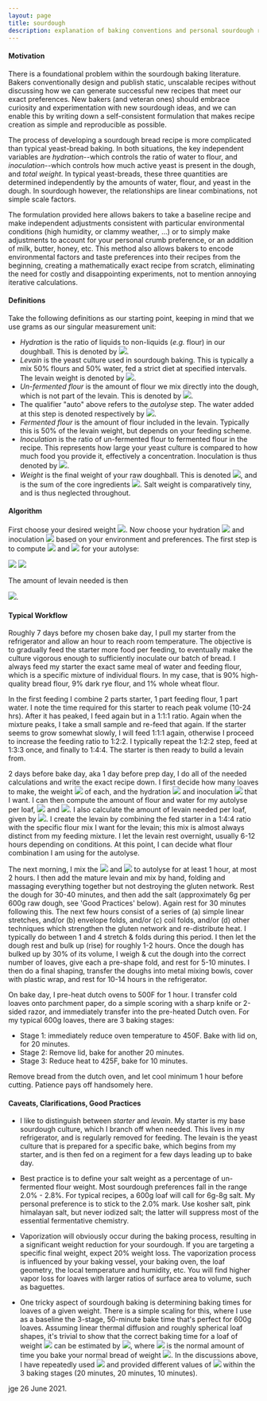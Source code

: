 ```yaml
---
layout: page
title: sourdough
description: explanation of baking conventions and personal sourdough recipes
---
```


#### Motivation
There is a foundational problem within the sourdough baking literature.  Bakers conventionally design and publish static, unscalable recipes without discussing how we can generate successful new recipes that meet our exact preferences. New bakers (and veteran ones) should embrace curiosity and experimentation with new sourdough ideas, and we can enable this by writing down a self-consistent formulation that makes recipe creation as simple and reproducible as possible.

The process of developing a sourdough bread recipe is more complicated than typical yeast-bread baking. In both situations, the key independent variables are *hydration*--which controls the ratio of water to flour, and *inoculation*--which controls how much active yeast is present in the dough, and *total weight*. In typical yeast-breads, these three quantities are determined independently by the amounts of water, flour, and yeast in the dough. In sourdough however, the relationships are linear combinations, not simple scale factors. 

The formulation provided here allows bakers to take a baseline recipe and make independent adjustments consistent with particular environmental conditions (high humidity, or clammy weather, ...) or to simply make adjustments to account for your personal crumb preference, or an addition of milk, butter, honey, etc. This method also allows bakers to encode environmental factors and taste preferences into their recipes from the beginning, creating a mathematically exact recipe from scratch, eliminating the need for costly and disappointing experiments, not to mention annoying iterative calculations. 



#### Definitions

Take the following definitions as our starting point, keeping in mind that we use grams as our singular measurement unit: 

- *Hydration* is the ratio of liquids to non-liquids (*e.g.* flour) in our doughball. This is denoted by <img src="https://render.githubusercontent.com/render/math?math=H">.
- *Levain* is the yeast culture used in sourdough baking. This is typically a mix 50% flours and 50% water, fed a strict diet at specified intervals. The levain weight is denoted by <img src="https://render.githubusercontent.com/render/math?math=L">.
- *Un-fermented flour* is the amount of flour we mix directly into the dough, which is not part of the levain. This is denoted by <img src="https://render.githubusercontent.com/render/math?math=f_{auto}">. 
- The qualifier "auto" above refers to the *autolyse* step. The water added at this step is denoted respectively by <img src="https://render.githubusercontent.com/render/math?math=h_{auto}">.
- *Fermented flour* is the amount of flour included in the levain. Typically this is 50% of the levain weight, but depends on your feeding scheme.
- *Inoculation* is the ratio of un-fermented flour to fermented flour in the recipe. This represents how large your yeast culture is compared to how much food you provide it, effectively a concentration. Inoculation is thus denoted by <img src="https://render.githubusercontent.com/render/math?math=C">.
 - *Weight* is the final weight of your raw doughball. This is denoted <img src="https://render.githubusercontent.com/render/math?math=W">, and is the sum of the core ingredients <img src="https://render.githubusercontent.com/render/math?math=W=f_{auto}%2Bh_{auto}%2BL">. Salt weight is comparatively tiny, and is thus neglected throughout.

#### Algorithm

First choose your desired weight <img src="https://render.githubusercontent.com/render/math?math=W">. Now choose your hydration <img src="https://render.githubusercontent.com/render/math?math=H"> and inoculation <img src="https://render.githubusercontent.com/render/math?math=C"> based on your environment and preferences. The first step is to compute <img src="https://render.githubusercontent.com/render/math?math=f_{auto}"> and <img src="https://render.githubusercontent.com/render/math?math=h_{auto}"> for your autolyse:

<img src="https://render.githubusercontent.com/render/math?math=f_{auto}=W/(1%2BH)(1%2BC)">

<img src="https://render.githubusercontent.com/render/math?math=h_{auto}=f_{auto}[H(1%2BC)-C]">

The amount of levain needed is then

<img src="https://render.githubusercontent.com/render/math?math=L=2C f_{auto}">.



#### Typical Workflow

Roughly 7 days before my chosen bake day, I pull my starter from the refrigerator and allow an hour to reach room temperature. The objective is to gradually feed the starter more food per feeding, to eventually make the culture vigorous enough to sufficiently inoculate our batch of bread. I always feed my starter the exact same meal of water and feeding flour, which is a specific mixture of individual flours. In my case, that is 90% high-quality bread flour, 9% dark rye flour, and 1% whole wheat flour.  

In the first feeding I combine 2 parts starter, 1 part feeding flour, 1 part water. I note the time required for this starter to reach peak volume (10-24 hrs). After it has peaked, I feed again but in a 1:1:1 ratio. Again when the mixture peaks, I take a small sample and re-feed that again. If the starter seems to grow somewhat slowly, I will feed 1:1:1 again, otherwise I proceed to increase the feeding ratio to 1:2:2. I typically repeat the 1:2:2 step, feed at 1:3:3 once, and finally to 1:4:4. The starter is then ready to build a levain from. 

2 days before bake day, aka 1 day before prep day, I do all of the needed calculations and write the exact recipe down. I first decide how many loaves to make, the weight <img src="https://render.githubusercontent.com/render/math?math=W"> of each, and the hydration <img src="https://render.githubusercontent.com/render/math?math=H"> and inoculation <img src="https://render.githubusercontent.com/render/math?math=C"> that I want. I can then compute the amount of flour and water for my autolyse per loaf, <img src="https://render.githubusercontent.com/render/math?math=f_{auto}"> and <img src="https://render.githubusercontent.com/render/math?math=h_{auto}">. I also calculate the amount of levain needed per loaf, given by <img src="https://render.githubusercontent.com/render/math?math=L">. I create the levain by combining the fed starter in a 1:4:4 ratio with the specific flour mix I want for the levain; this mix is almost always distinct from my feeding mixture. I let the levain rest overnight, usually 6-12 hours depending on conditions. At this point, I can decide what flour combination I am using for the autolyse.

The next morning, I mix the <img src="https://render.githubusercontent.com/render/math?math=f_{auto}"> and <img src="https://render.githubusercontent.com/render/math?math=h_{auto}"> to autolyse for at least 1 hour, at most 2 hours. I then add the mature levain and mix by hand, folding and massaging everything together but not destroying the gluten network. Rest the dough for 30-40 minutes, and then add the salt (approximately 6g per 600g raw dough, see 'Good Practices' below). Again rest for 30 minutes following this. The next few hours consist of a series of (a) simple linear stretches, and/or (b) envelope folds, and/or (c) coil folds, and/or (d) other techniques which strengthen the gluten network and re-distribute heat. I typically do between 1 and 4 stretch & folds during this period. I then let the dough rest and bulk up (rise) for roughly 1-2 hours. Once the dough has bulked up by 30% of its volume, I weigh & cut the dough into the correct number of loaves, give each a pre-shape fold, and rest for 5-10 minutes. I then do a final shaping, transfer the doughs into metal mixing bowls, cover with plastic wrap, and rest for 10-14 hours in the refrigerator.

On bake day, I pre-heat dutch ovens to 500F for 1 hour. I transfer cold loaves onto parchment paper, do a simple scoring with a sharp knife or 2-sided razor, and immediately transfer into the pre-heated Dutch oven. For my typical 600g loaves, there are 3 baking stages:
 - Stage 1: immediately reduce oven temperature to 450F. Bake with lid on, for 20 minutes.
 - Stage 2: Remove lid, bake for another 20 minutes.
 - Stage 3: Reduce heat to 425F, bake for 10 minutes.

Remove bread from the dutch oven, and let cool minimum 1 hour before cutting. Patience pays off handsomely here.

#### Caveats, Clarifications, Good Practices

- I like to distinguish between *starter* and *levain*. My starter is my base sourdough culture, which I branch off when needed. This lives in my refrigerator, and is regularly removed for feeding. The levain is the yeast culture that is prepared for a specific bake, which begins from my starter, and is then fed on a regiment for a few days leading up to bake day. 

- Best practice is to define your salt weight as a percentage of un-fermented flour weight. Most sourdough preferences fall in the range 2.0% - 2.8%. For typical recipes, a 600g loaf will call for 6g-8g salt. My personal preference is to stick to the 2.0% mark. Use kosher salt, pink himalayan salt, but never iodized salt; the latter will suppress most of the essential fermentative chemistry.

- Vaporization will obviously occur during the baking process, resulting in a significant weight reduction for your sourdough. If you are targeting a specific final weight, expect 20% weight loss. The vaporization process is influenced by your baking vessel, your baking oven, the loaf geometry, the local temperature and humidity, etc. You will find higher vapor loss for loaves with larger ratios of surface area to volume, such as baguettes. 

- One tricky aspect of sourdough baking is determining baking times for loaves of a given weight. There is a simple scaling for this, where I use as a baseline the 3-stage, 50-minute bake time that's perfect for 600g loaves. Assuming linear thermal diffusion and roughly spherical loaf shapes, it's trivial to show that the correct baking time for a loaf of weight <img src="https://render.githubusercontent.com/render/math?math=W_*"> can be estimated by <img src="https://render.githubusercontent.com/render/math?math=t_*=t_{normal}(W_*/W)^{0.33}">, where <img src="https://render.githubusercontent.com/render/math?math=t_{normal}"> is the normal amount of time you bake your normal bread of weight <img src="https://render.githubusercontent.com/render/math?math=W">. In the discussions above, I have repeatedly used <img src="https://render.githubusercontent.com/render/math?math=W=600g"> and provided different values of <img src="https://render.githubusercontent.com/render/math?math=t_{normal}"> within the 3 baking stages (20 minutes, 20 minutes, 10 minutes). 

jge 26 June 2021.
